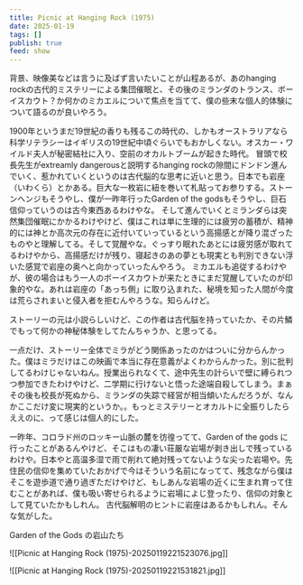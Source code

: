 ```yaml
---
title: Picnic at Hanging Rock (1975)
date: 2025-01-19
tags: []
publish: true
feed: show
---
```

背景、映像美などは言うに及ばず言いたいことが山程あるが、あのhanging rockの古代的ミステリーによる集団催眠と、その後のミランダのトランス、ボーイスカウト？か何かのミカエルについて焦点を当てて、僕の些末な個人的体験について語るのが良いやろう。

1900年というまだ19世紀の香りも残るこの時代の、しかもオーストラリアなら科学リテラシーはイギリスの19世紀中頃ぐらいでもおかしくない。オスカー・ワイルド夫人が秘密結社に入り、空前のオカルトブームが起きた時代。
冒頭で校長先生がextreamly dangerousと説明するhanging rockの隙間にドンドン進んでいく、惹かれていくというのは古代脳的な思考に近いと思う。日本でも岩座（いわくら）とかある。巨大な一枚岩に紐を巻いて札貼ってお参りする。ストーンヘンジもそうやし、僕が一昨年行ったGarden of the godsもそうやし、巨石信仰っていうのは古今東西あるわけやな。
そして進んでいくとミランダらは突然集団催眠にかかるわけやけど、僕はこれは単に生理的には疲労の蓄積が、精神的には神とか高次元の存在に近付いていっているという高揚感とが降り混ざったものやと理解してる。そして覚醒やな。ぐっすり眠れたあとには疲労感が取れてるわけやから、高揚感だけが残り、寝起きのあの夢とも現実とも判別できない浮いた感覚で岩座の奥へと向かっていったんやろう。
ミカエルも追従するわけやが、彼の場合はもう一人のボーイスカウトが来たときにまだ覚醒していたのが印象的やな。あれは岩座の「あっち側」に取り込まれた、秘境を知った人間が今度は荒らされまいと侵入者を拒むんやろうな。知らんけど。

ストーリーの元は小説らしいけど、この作者は古代脳を持っていたか、その片鱗でもって何かの神秘体験をしてたんちゃうか、と思ってる。

一点だけ、ストーリー全体でミラがどう関係あったのかはついに分からんかった。僕はミラだけはこの映画で本当に存在意義がよくわからんかった。別に批判してるわけじゃないねん。授業出られなくて、途中先生の計らいで壁に縛られつつ参加できたわけやけど、二学期に行けないと悟った途端自殺してしまう。まぁその後も校長が死ぬから、ミランダの失踪で経営が相当傾いたんだろうが、なんかここだけ変に現実的というか。。もっとミステリーとオカルトに全振りしたらええのに、って感じは個人的にした。

一昨年、コロラド州のロッキー山脈の麓を彷徨ってて、Garden of the gods に行ったことがあるんやけど、そこはもの凄い荘厳な岩場が剥き出しで残っているわけや。日本やと高温多湿で雨で削れて絶対残ってないような尖った岩場や。先住民の信仰を集めていたおかげで今はそういう名前になってて、残念ながら僕はそこを遊歩道で通り過ぎただけやけど、もしあんな岩場の近くに生まれ育って住むことがあれば、僕も吸い寄せられるように岩場によじ登ったり、信仰の対象として見ていたかもしれん。
古代脳解明のヒントに岩座はあるかもしれん。そんな気がした。

Garden of the Gods の岩山たち

![[Picnic at Hanging Rock (1975)-20250119221523076.jpg]]

![[Picnic at Hanging Rock (1975)-20250119221531821.jpg]]